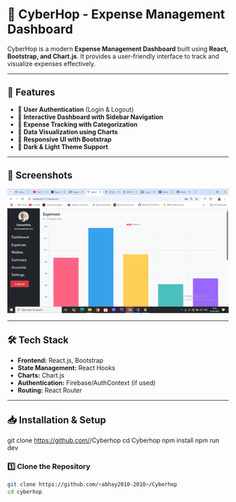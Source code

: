 # 📌 CyberHop - Expense Management Dashboard

CyberHop is a modern **Expense Management Dashboard** built using **React, Bootstrap, and Chart.js**. It provides a user-friendly interface to track and visualize expenses effectively.

---

## 🚀 Features
- 🔹 **User Authentication** (Login & Logout)
- 🔹 **Interactive Dashboard with Sidebar Navigation**
- 🔹 **Expense Tracking with Categorization**
- 🔹 **Data Visualization using Charts**
- 🔹 **Responsive UI with Bootstrap**
- 🔹 **Dark & Light Theme Support**

---

## 📸 Screenshots
![Dashboard Preview](./src/assets/cyberhop.png)

---

## 🛠 Tech Stack
- **Frontend:** React.js, Bootstrap
- **State Management:** React Hooks
- **Charts:** Chart.js
- **Authentication:** Firebase/AuthContext (if used)
- **Routing:** React Router

---

## 📥 Installation & Setup
git clone https://github.com/<abhay2010-2010>/Cyberhop
cd Cyberhop
npm install
npm run dev

### **1️⃣ Clone the Repository**
```sh
git clone https://github.com/<abhay2010-2010>/Cyberhop
cd cyberhop
